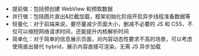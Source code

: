 - 提前做：包括预创建 WebView 和预取数据
- 并行做：包括图片直出&拦截加载，框架初始化阶段开启异步线程准备数据等
- 轻量化：对于前端来说，要尽量减少页面大小，删减不必要的 JS 和 CSS，不仅可以缩短网络请求时间，还能提升内核解析时间
- 简单化：对于简单的信息展示页面，对内容动态性要求不高的场景，可以考虑使用直出替代 hybrid，展示内容直接可渲染，无需 JS 异步加载
